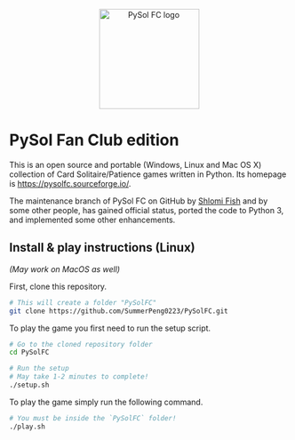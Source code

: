 <p align="center"><img src="html-src/images/high_res/logo_horizontal.png" alt="PySol FC logo" height="180px"></p>

# PySol Fan Club edition

This is an open source and portable (Windows, Linux and Mac OS X) collection
of Card Solitaire/Patience games written in Python. Its homepage is
https://pysolfc.sourceforge.io/.

The maintenance branch of PySol FC on GitHub by [Shlomi
Fish](https://www.shlomifish.org/) and by some other
people, has gained official status, ported the code to Python 3,
and implemented some other enhancements.

## Install & play instructions (Linux)

_(May work on MacOS as well)_

First, clone this repository.

```bash
# This will create a folder "PySolFC"
git clone https://github.com/SummerPeng0223/PySolFC.git
```

To play the game you first need to run the setup script.

```bash
# Go to the cloned repository folder
cd PySolFC

# Run the setup
# May take 1-2 minutes to complete!
./setup.sh
```

To play the game simply run the following command.

```bash
# You must be inside the `PySolFC` folder!
./play.sh
```
